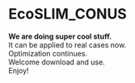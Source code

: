 # EcoSLIM_CONUS
**We are doing super cool stuff.**  
It can be applied to real cases now.  
Optimization continues.  
Welcome download and use.  
Enjoy!
